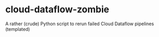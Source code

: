 # cloud-dataflow-zombie
A rather (crude) Python script to rerun failed Cloud Dataflow pipelines (templated)
